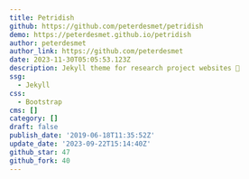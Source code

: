 ```yaml
---
title: Petridish
github: https://github.com/peterdesmet/petridish
demo: https://peterdesmet.github.io/petridish
author: peterdesmet
author_link: https://github.com/peterdesmet
date: 2023-11-30T05:05:53.123Z
description: Jekyll theme for research project websites 🧫
ssg:
  - Jekyll
css:
  - Bootstrap
cms: []
category: []
draft: false
publish_date: '2019-06-18T11:35:52Z'
update_date: '2023-09-22T15:14:40Z'
github_star: 47
github_fork: 40
---
```

